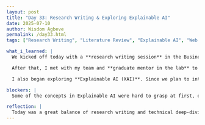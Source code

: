 ```yaml
---
layout: post
title: "Day 33: Research Writing & Exploring Explainable AI"
date: 2025-07-10
author: Wisdom Agbeve
permalink: /day33.html
tags: ["Research Writing", "Literature Review", "Explainable AI", "Web Development", "XAI", "Teamwork"]

what_i_learned: |
  We kicked off today with a **research writing session** in the Business School auditorium. The focus was on structuring a strong **literature review**, writing clear abstracts, and understanding the components of a good research paper. It gave me a better understanding of how to organize our findings, reference related work, and explain our methodology in a way that’s academically sound and accessible to readers.

  After that, I met with my team and **graduate mentor in the lab** to continue progress on our project. I spent more time refining our **project website**—adding updates and formatting sections to better highlight our deliverables.

  I also began exploring **Explainable AI (XAI)**. Since we plan to integrate tools like **SHAP** and **LIME** into our flight delay prediction model, I started watching YouTube tutorials and reading articles to get a grasp on how these techniques work. Understanding model transparency and being able to explain predictions to users is going to be an important part of our final product.

blockers: |
  Some of the concepts in Explainable AI were hard to grasp at first, especially how SHAP values are calculated. But I’ll keep studying examples and experimenting in code this week.

reflection: |
  Today was a great balance of research writing and technical deep-diving. Learning how to present our research clearly through writing is just as important as building the tech itself. I also enjoyed starting my journey into Explainable AI—this will be a critical next step in making our model more trustworthy and impactful. It feels like we're hitting an exciting phase in the project where everything is starting to come together.
---
```

